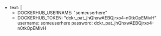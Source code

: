 - text: |
    +  DOCKERHUB_USERNAME: "someuserhere"
    +  DOCKERHUB_TOKEN: "dckr_pat_jhQhxwAEBQjrxo4-n0tkOpEMivH"
  username: someuserhere
  password: dckr_pat_jhQhxwAEBQjrxo4-n0tkOpEMivH
